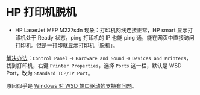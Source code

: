 # HP 打印机脱机

* HP LaserJet MFP M227sdn
现象：打印机网线连接正常，HP smart 显示打印机处于 Ready 状态，ping 打印机的 IP 也能 ping 通，能在网页中直接访问打印机。但是一打印就显示打印机「脱机」。

[解决办法](https://support.hp.com/cn-zh/document/c01484827)：`Control Panel` -> `Hardware and Sound` -> `Devices and Printers`，找到打印机，右键 `Printer Properties`，选择 `Ports` 这一栏，默认是 WSD Port，改为 `Standard TCP/IP Port`。

原因似乎是 [Windows 对 WSD 端口驱动的支持有问题](https://answers.microsoft.com/en-us/windows/forum/all/error-in-wsd-port-driver/fea6c323-e26c-4c6e-a395-5f2b31074b51)。

<!--stackedit_data:
eyJoaXN0b3J5IjpbMjAyNDk1OTYxLC0xMTA1MzE2MTQxXX0=
-->